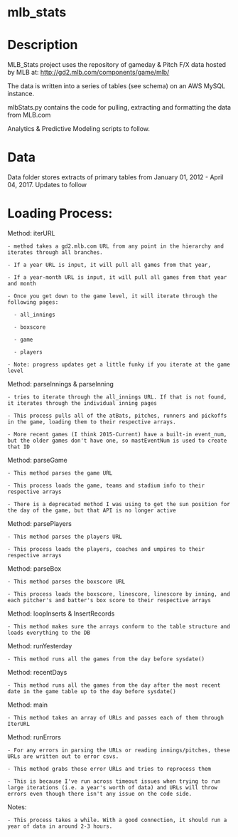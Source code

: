 # mlb_stats

# Description
MLB_Stats project uses the repository of gameday & Pitch F/X data hosted by MLB at:
http://gd2.mlb.com/components/game/mlb/

The data is written into a series of tables (see schema) on an AWS MySQL instance.

mlbStats.py contains the code for pulling, extracting and formatting the data from MLB.com

Analytics & Predictive Modeling scripts to follow.

# Data
Data folder stores extracts of primary tables from January 01, 2012 - April 04, 2017. Updates to follow

# Loading Process:

  Method: iterURL
  
    - method takes a gd2.mlb.com URL from any point in the hierarchy and iterates through all branches.
    
    - If a year URL is input, it will pull all games from that year,
    
    - If a year-month URL is input, it will pull all games from that year and month
    
    - Once you get down to the game level, it will iterate through the following pages:
    
      - all_innings
      
      - boxscore
      
      - game
      
      - players
      
    - Note: progress updates get a little funky if you iterate at the game level
    
      
  Method: parseInnings & parseInning
  
    - tries to iterate through the all_innings URL. If that is not found, it iterates through the individual inning pages
    
    - This process pulls all of the atBats, pitches, runners and pickoffs in the game, loading them to their respective arrays.
    
    - More recent games (I think 2015-Current) have a built-in event_num, but the older games don't have one, so mastEventNum is used to create that ID
    
    
  Method: parseGame
  
    - This method parses the game URL
    
    - This process loads the game, teams and stadium info to their respective arrays
    
    - There is a deprecated method I was using to get the sun position for the day of the game, but that API is no longer active
    
    
 Method: parsePlayers
 
    - This method parses the players URL
    
    - This process loads the players, coaches and umpires to their respective arrays
    
    
 Method: parseBox
 
    - This method parses the boxscore URL
    
    - This process loads the boxscore, linescore, linescore by inning, and each pitcher's and batter's box score to their respective arrays
    
    
 Method: loopInserts & InsertRecords
 
    - This method makes sure the arrays conform to the table structure and loads everything to the DB
    
    
 Method: runYesterday
 
    - This method runs all the games from the day before sysdate()
    
    
 Method: recentDays
 
    - This method runs all the games from the day after the most recent date in the game table up to the day before sysdate()
    
    
 Method: main
 
    - This method takes an array of URLs and passes each of them through IterURL
    
    
 Method: runErrors
 
    - For any errors in parsing the URLs or reading innings/pitches, these URLs are written out to error csvs. 
    
    - This method grabs those error URLs and tries to reprocess them
    
    - This is because I've run across timeout issues when trying to run large iterations (i.e. a year's worth of data) and URLs will throw errors even though there isn't any issue on the code side.
    
    
 Notes: 
 
    - This process takes a while. With a good connection, it should run a year of data in around 2-3 hours. 
